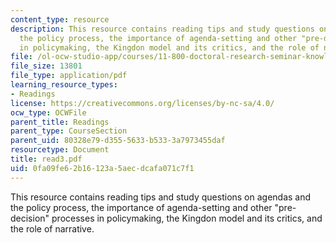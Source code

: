 ```yaml
---
content_type: resource
description: This resource contains reading tips and study questions on agendas and
  the policy process, the importance of agenda-setting and other "pre-decision" processes
  in policymaking, the Kingdon model and its critics, and the role of narrative.
file: /ol-ocw-studio-app/courses/11-800-doctoral-research-seminar-knowledge-in-the-public-arena-spring-2007/0fa09fe62b16123a5aecdcafa071c7f1_read3.pdf
file_size: 13801
file_type: application/pdf
learning_resource_types:
- Readings
license: https://creativecommons.org/licenses/by-nc-sa/4.0/
ocw_type: OCWFile
parent_title: Readings
parent_type: CourseSection
parent_uid: 80328e79-d355-5633-b533-3a7973455daf
resourcetype: Document
title: read3.pdf
uid: 0fa09fe6-2b16-123a-5aec-dcafa071c7f1
---
```

This resource contains reading tips and study questions on agendas and the policy process, the importance of agenda-setting and other "pre-decision" processes in policymaking, the Kingdon model and its critics, and the role of narrative.